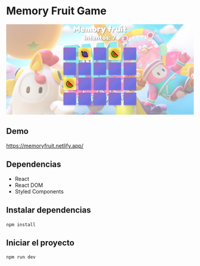 # Memory Fruit Game

![image](https://raw.githubusercontent.com/solisjoaquin/solisjoaquin/master/memory-fruit-screenshoot.PNG)

## Demo

https://memoryfruit.netlify.app/

## Dependencias 

* React
* React DOM
* Styled Components

## Instalar dependencias 

```
npm install
```

## Iniciar el proyecto 

```
npm run dev
```